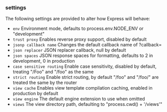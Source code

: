 <h3 id='app-settings'>settings</h3>

The following settings are provided to alter how Express will behave:

* `env` Environment mode, defaults to process.env.NODE_ENV or "development"
* `trust proxy` Enables reverse proxy support, disabled by default
* `jsonp callback name` Changes the default callback name of ?callback=
* `json replacer` JSON replacer callback, null by default
* `json spaces` JSON response spaces for formatting, defaults to 2 in development, 0 in production
* `case sensitive routing` Enable case sensitivity, disabled by default, treating "/Foo" and "/foo" as the same
* `strict routing` Enable strict routing, by default "/foo" and "/foo/" are treated the same by the router
* `view cache` Enables view template compilation caching, enabled in production by default
* `view engine` The default engine extension to use when omitted
* `views` The view directory path, defaulting to "process.cwd() + '/views'"
  
